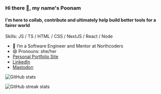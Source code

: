 ### Hi there 👋, my name's Poonam
#### I'm here to collab, contribute and ultimately help build better tools for a fairer world

Skills: JS / TS / HTML / CSS / NextJS / React / Node

- 🌱 I’m a Software Engineer and Mentor at Northcoders
- 😄 Pronouns: she/her
-  <a rel="me" href="https://www.poonam-rajput.com">Personal Portfolio Site</a>
-  <a rel="me" href="https://www.linkedin.com/in/poonam-rajput/">LinkedIn</a>
-  <a rel="me" href="https://fosstodon.org/@poonam">Mastodon</a>

![GitHub stats](https://github-readme-stats.vercel.app/api?username=Poonam-raj&show_icons=true)  

![GitHub streak stats](https://github-readme-streak-stats.herokuapp.com/?user=Poonam-raj)  

